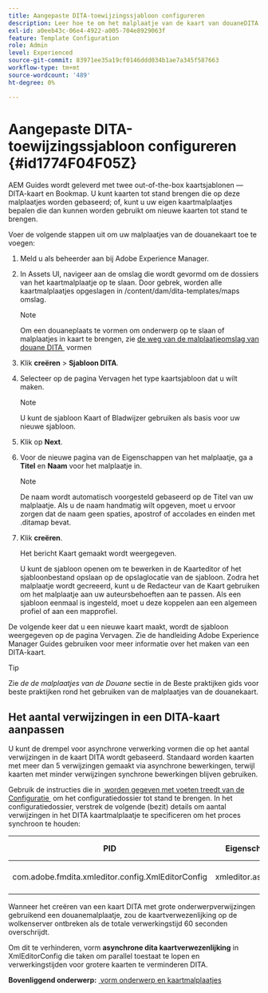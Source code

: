 ```yaml
---
title: Aangepaste DITA-toewijzingssjabloon configureren
description: Leer hoe te om het malplaatje van de kaart van douaneDITA te vormen
exl-id: a0eeb43c-06e4-4922-a005-704e8929063f
feature: Template Configuration
role: Admin
level: Experienced
source-git-commit: 83971ee35a19cf0146ddd034b1ae7a345f587663
workflow-type: tm+mt
source-wordcount: '489'
ht-degree: 0%

---
```


# Aangepaste DITA-toewijzingssjabloon configureren {#id1774F04F05Z}

AEM Guides wordt geleverd met twee out-of-the-box kaartsjablonen — DITA-kaart en Bookmap. U kunt kaarten tot stand brengen die op deze malplaatjes worden gebaseerd; of, kunt u uw eigen kaartmalplaatjes bepalen die dan kunnen worden gebruikt om nieuwe kaarten tot stand te brengen.

Voer de volgende stappen uit om uw malplaatjes van de douanekaart toe te voegen:

1. Meld u als beheerder aan bij Adobe Experience Manager.

1. In Assets UI, navigeer aan de omslag die wordt gevormd om de dossiers van het kaartmalplaatje op te slaan. Door gebrek, worden alle kaartmalplaatjes opgeslagen in /content/dam/dita-templates/maps omslag.

   >[!NOTE]
   >
   > Om een douaneplaats te vormen om onderwerp op te slaan of malplaatjes in kaart te brengen, zie [&#x200B; de weg van de malplaatjeomslag van douane DITA &#x200B;](conf-template-tags-custom-dita-topic-template.md#id191LCF0095Z) vormen

1. Klik **creëren** \> **Sjabloon DITA**.

1. Selecteer op de pagina Vervagen het type kaartsjabloon dat u wilt maken.

   >[!NOTE]
   >
   > U kunt de sjabloon Kaart of Bladwijzer gebruiken als basis voor uw nieuwe sjabloon.

1. Klik op **Next**.

1. Voor de nieuwe pagina van de Eigenschappen van het malplaatje, ga a **Titel** en **Naam** voor het malplaatje in.

   >[!NOTE]
   >
   > De naam wordt automatisch voorgesteld gebaseerd op de Titel van uw malplaatje. Als u de naam handmatig wilt opgeven, moet u ervoor zorgen dat de naam geen spaties, apostrof of accolades en einden met .ditamap bevat.

1. Klik **creëren**.

   Het bericht Kaart gemaakt wordt weergegeven.

   U kunt de sjabloon openen om te bewerken in de Kaarteditor of het sjabloonbestand opslaan op de opslaglocatie van de sjabloon. Zodra het malplaatje wordt gecreeerd, kunt u de Redacteur van de Kaart gebruiken om het malplaatje aan uw auteursbehoeften aan te passen. Als een sjabloon eenmaal is ingesteld, moet u deze koppelen aan een algemeen profiel of aan een mapprofiel.


De volgende keer dat u een nieuwe kaart maakt, wordt de sjabloon weergegeven op de pagina Vervagen. Zie de handleiding Adobe Experience Manager Guides gebruiken voor meer informatie over het maken van een DITA-kaart.

>[!TIP]
>
> Zie *de de malplaatjes van de Douane* sectie in de Beste praktijken gids voor beste praktijken rond het gebruiken van de malplaatjes van de douanekaart.


## Het aantal verwijzingen in een DITA-kaart aanpassen

U kunt de drempel voor asynchrone verwerking vormen die op het aantal verwijzingen in de kaart DITA wordt gebaseerd. Standaard worden kaarten met meer dan 5 verwijzingen gemaakt via asynchrone bewerkingen, terwijl kaarten met minder verwijzingen synchrone bewerkingen blijven gebruiken.


Gebruik de instructies die in [&#x200B; worden gegeven met voeten treedt van de Configuratie &#x200B;](download-install-additional-config-override.md#) om het configuratiedossier tot stand te brengen. In het configuratiedossier, verstrek de volgende (bezit) details om aantal verwijzingen in het DITA kaartmalplaatje te specificeren om het proces synchroon te houden:

| PID | Eigenschappensleutel | Waarde van eigenschap |
|---|------------|--------------|
| com.adobe.fmdita.xmleditor.config.XmlEditorConfig | xmleditor.asyncmapcreation | > 0 <br> **Standaardwaarde**: 5 |

Wanneer het creëren van een kaart DITA met grote onderwerpverwijzingen gebruikend een douanemalplaatje, zou de kaartverwezenlijking op de wolkenserver ontbreken als de totale verwerkingstijd 60 seconden overschrijdt.

Om dit te verhinderen, vorm **asynchrone dita kaartverwezenlijking** in XmlEditorConfig die taken om parallel toestaat te lopen en verwerkingstijden voor grotere kaarten te verminderen DITA.

**Bovenliggend onderwerp:** [&#x200B; vorm onderwerp en kaartmalplaatjes &#x200B;](conf-template-tags.md)
